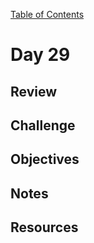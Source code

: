 
[Table of Contents](/README.md)

# Day 29

## Review

## Challenge

## Objectives

## Notes

## Resources
    